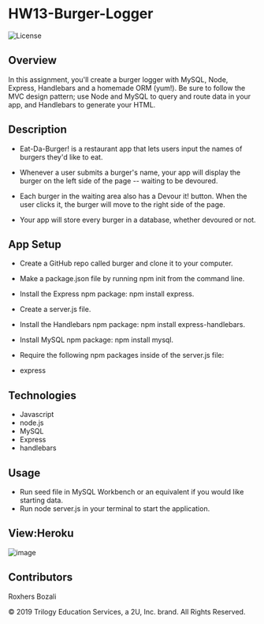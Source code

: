 # HW13-Burger-Logger

![License](https://img.shields.io/badge/License-APACHE2.0-blue.svg)<br />

## Overview
In this assignment, you'll create a burger logger with MySQL, Node, Express, Handlebars and a homemade ORM (yum!). Be sure to follow the MVC design pattern; use Node and MySQL to query and route data in your app, and Handlebars to generate your HTML.

## Description

* Eat-Da-Burger! is a restaurant app that lets users input the names of burgers they'd like to eat.

* Whenever a user submits a burger's name, your app will display the burger on the left side of the page -- waiting to be devoured.

* Each burger in the waiting area also has a Devour it! button. When the user clicks it, the burger will move to the right side of the page.

* Your app will store every burger in a database, whether devoured or not.

## App Setup

* Create a GitHub repo called burger and clone it to your computer.


* Make a package.json file by running npm init from the command line.


* Install the Express npm package: npm install express.


* Create a server.js file.


* Install the Handlebars npm package: npm install express-handlebars.


* Install MySQL npm package: npm install mysql.


* Require the following npm packages inside of the server.js file:

* express

## Technologies
 * Javascript
 * node.js
 * MySQL 
 * Express
 * handlebars

## Usage
  * Run seed file in MySQL Workbench or an equivalent if you would like starting data.
  * Run node server.js in your terminal to start the application.
  
  ## View:Heroku 
  
  ![image](https://user-images.githubusercontent.com/49447293/99757655-dd9a6200-2abd-11eb-992a-bc8c88f87813.png)

## Contributors
  Roxhers Bozali

© 2019 Trilogy Education Services, a 2U, Inc. brand. All Rights Reserved.
